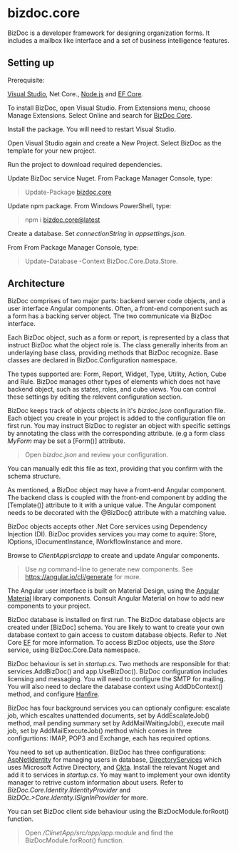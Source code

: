 # bizdoc.core

BizDoc is a developer framework for designing organization forms. It includes a mailbox like interface and a set of business intelligence features.

## Setting up

Prerequisite:

[Visual Studio](https://visualstudio.microsoft.com/vs/), Net Core.,
[Node.js](https://nodejs.org/)
and [EF Core](https://docs.microsoft.com/en-us/ef/core/get-started/install/).

To install BizDoc, open Visual Studio. From Extensions menu, choose Manage Extensions. Select Online and search for [BizDoc Core](https://marketplace.visualstudio.com/items?itemName=Moding.BizDoc-Core).

Install the package. You will need to restart Visual Studio.

Open Visual Studio again and create a New Project. Select BizDoc as the template for your new project.

Run the project to download required dependencies.

Update BizDoc service Nuget. From Package Manager Console, type:

> Update-Package [bizdoc.core](https://www.nuget.org/packages/BizDoc.Core/)

Update npm package. From Windows PowerShell, type:

> npm i [bizdoc.core@latest](https://www.npmjs.com/package/bizdoc.core)

Create a database. Set _connectionString_ in _appsettings.json_. 

From From Package Manager Console, type:

> Update-Database -Context BizDoc.Core.Data.Store.

## Architecture

BizDoc comprises of two major parts: backend server code objects, and a user interface Angular components. Often, a front-end component such as a form has a backing server object. The two communicate via BizDoc interface.

Each BizDoc object, such as a form or report, is represented by a class that instruct BizDoc what the object role is. The class generally inherits from an underlaying base class, providing methods that BizDoc recognize. Base classes are declared in BizDoc.Configuration namespace.

The types supported are:
Form,
Report,
Widget,
Type,
Utility,
Action,
Cube and
Rule.
BizDoc manages other types of elements which does not have backend object, such as states, roles, and cube views. You can control these settings by editing the relevent configuration section.

BizDoc keeps track of objects objects in it's _bizdoc.json_ configuration file. Each object you create in your project is added to the configuration file on first run.
You may instruct BizDoc to register an object with specific settings by annotating the class with the corresponding attribute. (e.g a form class _MyForm_ may be set a \[Form()\] attribute.

> Open _bizdoc.json_ and review your configuration.

You can manually edit this file as text, providing that you confirm with the schema structure.

As mentioned, a BizDoc object may have a fromt-end Angular component. The backend class is coupled with the front-end component by adding the \[Template()\] attribute to it with a unique value. The Angular component needs to be decorated with the @BizDoc() attribute with a matching value. 

BizDoc objects accepts other .Net Core services using Dependency Injection (DI). 
BizDoc provides services you may come to aquire: Store, IOptions<SystemOptions>, IDocumentInstance, IWorkflowInstance and more. 

Browse to _ClientApp\src\app_ to create and update Angular components.

> Use _ng_ command-line to generate new components. See https://angular.io/cli/generate for more. 

The Angular user interface is built on Material Design, using the [Angular Material](https://material.angular.io/) library components.
Consult Angular Material on how to add new components to your project.

BizDoc database is installed on first run. The BizDoc database objects are created under \[BizDoc\] schema. You are likely to want to create your own database context to gain access to custom database objects. Refer to .Net Core [EF](https://docs.microsoft.com/en-us/ef/core/get-started/index) for more information.
To access BizDoc objects, use the _Store_ service, using BizDoc.Core.Data namespace. 

BizDoc behaviour is set in _startup.cs_. Two methods are responsible for that: services.AddBizDoc() and app.UseBizDoc().
BizDoc configuration includes licensing and messaging.
You will need to configure the SMTP for mailing.
You will also need to declare the database context using AddDbContext() method, and configure [Hanfire](https://docs.hangfire.io/en/latest/getting-started/aspnet-core-applications.html).

BizDoc has four background services you can optionaly configure: escalate job, which escaltes unattended documents, set by AddEscalateJob() method, mail pending summary set by AddMailWaitingJob(), execute mail job, set by AddMailExecuteJob() method which comes in three configurtions: IMAP, POP3 and Exchange, each has required options. 

You need to set up authentication. BizDoc has three configurations: [AspNetIdentity](https://www.nuget.org/packages/BizDoc.Core.AspIdentity/) for managing users in database, [DirectoryServices](https://www.nuget.org/packages/BizDoc.Core.DirectoryServices/) which uses Microsoft Active Directory, and [Okta](https://www.nuget.org/packages/BizDoc.Core.Okta/). Install the relevant Nuget and add it to services in _startup.cs_.
Yo may want to implement your own identity manager to retrive custom information about users. Refer to _BizDoc.Core.Identity.IIdentityProvider_ and _BizDOc.>Core.Identity.ISignInProvider_ for more.

You can set BizDoc client side behaviour using the BizDocModule.forRoot() function.

> Open _/ClinetApp/src/app/app.module_ and find the BizDocModule.forRoot() function.
